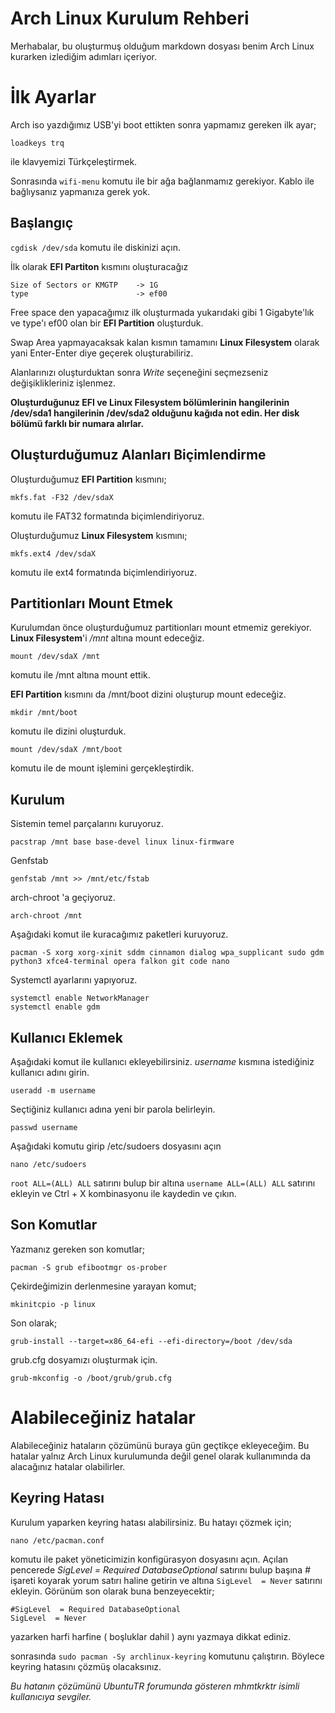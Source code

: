 ﻿# Arch Linux Kurulum Rehberi

Merhabalar, bu oluşturmuş olduğum markdown dosyası benim Arch Linux kurarken izlediğim adımları içeriyor.


# İlk Ayarlar

Arch iso yazdığımız USB'yi boot ettikten sonra yapmamız gereken ilk ayar;

    loadkeys trq
ile klavyemizi Türkçeleştirmek.

Sonrasında `wifi-menu` komutu ile bir ağa bağlanmamız gerekiyor. Kablo ile bağlıysanız yapmanıza gerek yok.

## Başlangıç

 `cgdisk /dev/sda` komutu ile diskinizi açın.
 
 İlk olarak **EFI Partiton** kısmını oluşturacağız
 

    Size of Sectors or KMGTP  	-> 1G
    type						-> ef00
 Free space den yapacağımız ilk oluşturmada yukarıdaki gibi 1 Gigabyte'lık ve type'ı ef00 olan bir **EFI Partition** oluşturduk.

Swap Area yapmayacaksak kalan kısmın tamamını **Linux Filesystem** olarak yani Enter-Enter diye geçerek oluşturabiliriz.

Alanlarınızı oluşturduktan sonra *Write* seçeneğini seçmezseniz değişiklikleriniz işlenmez.

**Oluşturduğunuz EFI ve Linux Filesystem bölümlerinin hangilerinin /dev/sda1 hangilerinin /dev/sda2 olduğunu kağıda not edin. Her disk bölümü farklı bir numara alırlar.**
## Oluşturduğumuz Alanları Biçimlendirme

Oluşturduğumuz **EFI Partition** kısmını;

    mkfs.fat -F32 /dev/sdaX
komutu ile FAT32 formatında biçimlendiriyoruz.

Oluşturduğumuz **Linux Filesystem** kısmını;

    mkfs.ext4 /dev/sdaX
komutu ile ext4 formatında biçimlendiriyoruz.


## Partitionları Mount Etmek

Kurulumdan önce oluşturduğumuz partitionları mount etmemiz gerekiyor.
**Linux Filesystem**'i   */mnt* altına mount edeceğiz.

    mount /dev/sdaX /mnt
komutu ile /mnt altına mount ettik.

**EFI Partition** kısmını da /mnt/boot dizini oluşturup mount edeceğiz.

    mkdir /mnt/boot
komutu ile dizini oluşturduk.

    mount /dev/sdaX /mnt/boot

komutu ile de mount işlemini gerçekleştirdik.

## Kurulum

Sistemin temel parçalarını kuruyoruz.

    pacstrap /mnt base base-devel linux linux-firmware

Genfstab

    genfstab /mnt >> /mnt/etc/fstab

arch-chroot 'a geçiyoruz.

    arch-chroot /mnt

Aşağıdaki komut ile kuracağımız paketleri kuruyoruz.

    pacman -S xorg xorg-xinit sddm cinnamon dialog wpa_supplicant sudo gdm python3 xfce4-terminal opera falkon git code nano
Systemctl ayarlarını yapıyoruz.

    systemctl enable NetworkManager
    systemctl enable gdm

## Kullanıcı Eklemek

Aşağıdaki komut ile kullanıcı ekleyebilirsiniz. *username* kısmına istediğiniz kullanıcı adını girin.

    useradd -m username

Seçtiğiniz kullanıcı adına yeni bir parola belirleyin.

    passwd username

Aşağıdaki komutu girip /etc/sudoers dosyasını açın

    nano /etc/sudoers
`root ALL=(ALL) ALL` satırını bulup bir altına `username ALL=(ALL) ALL` satırını ekleyin ve Ctrl + X kombinasyonu ile kaydedin ve çıkın.

## Son Komutlar
Yazmanız gereken son komutlar;

    pacman -S grub efibootmgr os-prober

Çekirdeğimizin derlenmesine yarayan komut;

    mkinitcpio -p linux

Son olarak;

    grub-install --target=x86_64-efi --efi-directory=/boot /dev/sda

grub.cfg dosyamızı oluşturmak için.

    grub-mkconfig -o /boot/grub/grub.cfg


# Alabileceğiniz hatalar
Alabileceğiniz hataların çözümünü buraya gün geçtikçe ekleyeceğim. Bu hatalar yalnız Arch Linux kurulumunda değil genel olarak kullanımında da alacağınız hatalar olabilirler.
## Keyring Hatası
Kurulum yaparken keyring hatası alabilirsiniz. Bu hatayı çözmek için;

    nano /etc/pacman.conf
komutu ile paket yöneticimizin konfigürasyon dosyasını açın.
Açılan pencerede *SigLevel  = Required DatabaseOptional* satırını bulup başına *#* işareti koyarak yorum satırı haline getirin ve altına `SigLevel  = Never` satırını ekleyin. Görünüm son olarak buna benzeyecektir;

    #SigLevel  = Required DatabaseOptional
    SigLevel  = Never
yazarken harfi harfine ( boşluklar dahil ) aynı yazmaya dikkat ediniz.

sonrasında `sudo pacman -Sy archlinux-keyring` komutunu çalıştırın.
Böylece keyring hatasını çözmüş olacaksınız.

*Bu hatanın çözümünü UbuntuTR forumunda gösteren mhmtkrktr isimli kullanıcıya sevgiler.*

